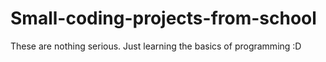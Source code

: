 # Small-coding-projects-from-school
These are nothing serious. Just learning the basics of programming :D
